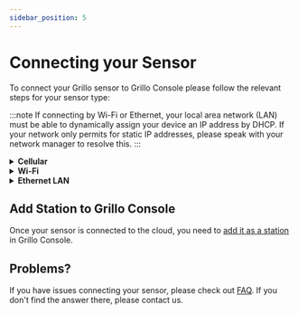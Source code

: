 ```yaml
---
sidebar_position: 5
---
```


# Connecting your Sensor
To connect your Grillo sensor to Grillo Console please follow the relevant steps for your sensor type:

:::note
If connecting by Wi-Fi or Ethernet, your local area network (LAN) must be able to dynamically assign your device an IP address by DHCP. If your network only permits for static IP addresses, please speak with your network manager to resolve this.
:::

<details><summary><b>Cellular</b></summary><p>

In order to connect your sensor to cellular internet, please ensure that:
- You are at a location with cellular connectivity that offers CAT-M LTE, NB IoT or GSM network. For a quick reference you can folow [this list](https://www.gsma.com/iot/mobile-iot-commercial-launches/) but you may ned to conctact the service provider for detailed info.
- You have a SIM card with an active data plan. Based on the station setup (sampling rate, on trigger vs. continuous mode) the sensor will consume between 100 MB to 5 GB of data per month.

To connect your station:
1. Make sure SIM is inserted in the device and cellular antenna is connected.
2. Power-up your sensor.
3. Wait a minute or so its LED should start blinking. This means it is successfully sending data to the cloud.

If the sensor does not start blinking, the connection was not successful. In such a case, follow these instructions.

1. Make sure SIM is inserted in the device and cellular antenna is connected.
2. Power-up your sensor.
3. Wait a few seconds until a Wi-Fi network appears with an SSID that starts with `Grillo-` (eg. `Grillo-XXXXXX`). Connect your phone to this network, a startup page should show up automatically.
4. Choose `Setup`. Fill your APN details, and (optionally) the Network mode and Data Trasfer mode (1 if you wish to choose it, 0 if you don't). Check out [how to find APN details](../faq/stations.md) and [how to set up network mode](../faq/stations.md) in FAQ if you are unsure about the setup.
5. Click `Save` and wait for a success confirmation message.
6. Wait a minute or so, the sensor's LED should start blinking. This means it is successfully sending data to the cloud.

</p></details>

<details><summary><b>Wi-Fi</b></summary><p>

The local Wi-Fi network must be 2.4Ghz (5Ghz will not work). Please ensure that 2.4Ghz is available before installing the Grillo Connect sensor in this location.

1. Power-up your sensor.
2. Wait a few seconds until a Wi-Fi network appears with an SSID that starts with `Grillo-` (eg. `Grillo-XXXXXX`). Connect your phone to this network, a startup page should show up automatically.
3. On the `Configure Wi-Fi` page, choose the SSID and enter Password for the local Wi-Fi network you want the sensor to connect to.
4. Enter `Save` and wait for a success confirmation message.
3. Wait a minute or so, the sensor's LED should start blinking. This means it is successfully sending data to the cloud.
  
</p></details>

<details><summary><b>Ethernet LAN</b></summary><p>

1. Plug an ethernet cable to your sensor.
2. Power-up your sensor.
3. Wait a minute or so its LED should start blinking. This means it is successfully sending data to the cloud.
  
</p></details>

## Add Station to Grillo Console
Once your sensor is connected to the cloud, you need to [add it as a station](/docs/grillo-console/stations/add-grillo-sensors) in Grillo Console.

## Problems?
If you have issues connecting your sensor, please check out [FAQ](/docs/faq/stations.md). If you don't find the answer there, please contact us.

